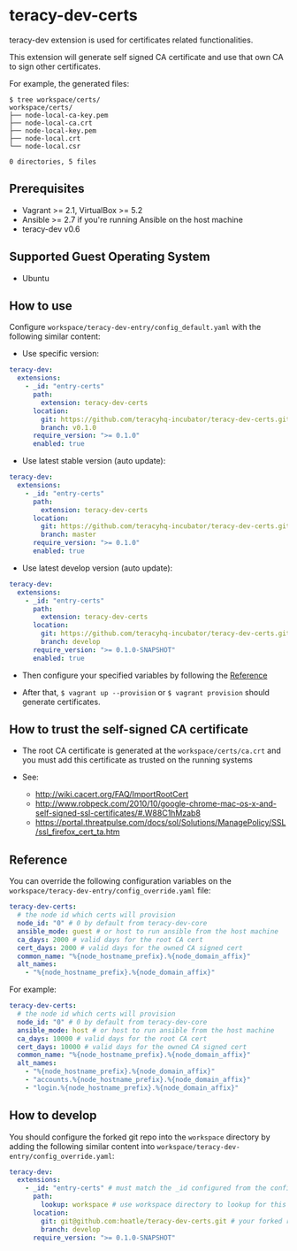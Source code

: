 # teracy-dev-certs

teracy-dev extension is used for certificates related functionalities.

This extension will generate self signed CA certificate and use that own CA to sign other certificates.


For example, the generated files:

```
$ tree workspace/certs/
workspace/certs/
├── node-local-ca-key.pem
├── node-local-ca.crt
├── node-local-key.pem
├── node-local.crt
└── node-local.csr

0 directories, 5 files
```


## Prerequisites

- Vagrant >= 2.1, VirtualBox >= 5.2
- Ansible >= 2.7 if you're running Ansible on the host machine
- teracy-dev v0.6


## Supported Guest Operating System

- Ubuntu


## How to use

Configure `workspace/teracy-dev-entry/config_default.yaml` with the following similar content:

- Use specific version:

```yaml
teracy-dev:
  extensions:
    - _id: "entry-certs"
      path:
        extension: teracy-dev-certs
      location:
        git: https://github.com/teracyhq-incubator/teracy-dev-certs.git
        branch: v0.1.0
      require_version: ">= 0.1.0"
      enabled: true
```

- Use latest stable version (auto update):

```yaml
teracy-dev:
  extensions:
    - _id: "entry-certs"
      path:
        extension: teracy-dev-certs
      location:
        git: https://github.com/teracyhq-incubator/teracy-dev-certs.git
        branch: master
      require_version: ">= 0.1.0"
      enabled: true
```

- Use latest develop version (auto update):

```yaml
teracy-dev:
  extensions:
    - _id: "entry-certs"
      path:
        extension: teracy-dev-certs
      location:
        git: https://github.com/teracyhq-incubator/teracy-dev-certs.git
        branch: develop
      require_version: ">= 0.1.0-SNAPSHOT"
      enabled: true
```

- Then configure your specified variables by following the [Reference](#reference)

- After that, `$ vagrant up --provision` or `$ vagrant provision` should generate certificates.


## How to trust the self-signed CA certificate

- The root CA certificate is generated at the `workspace/certs/ca.crt` and you must add this certificate
  as trusted on the running systems

- See:
  + http://wiki.cacert.org/FAQ/ImportRootCert
  + http://www.robpeck.com/2010/10/google-chrome-mac-os-x-and-self-signed-ssl-certificates/#.W88C1hMzab8
  + https://portal.threatpulse.com/docs/sol/Solutions/ManagePolicy/SSL/ssl_firefox_cert_ta.htm 


## Reference

You can override the following configuration variables on the
`workspace/teracy-dev-entry/config_override.yaml` file:

```yaml
teracy-dev-certs:
  # the node id which certs will provision
  node_id: "0" # 0 by default from teracy-dev-core
  ansible_mode: guest # or host to run ansible from the host machine
  ca_days: 2000 # valid days for the root CA cert
  cert_days: 2000 # valid days for the owned CA signed cert
  common_name: "%{node_hostname_prefix}.%{node_domain_affix}"
  alt_names:
    - "%{node_hostname_prefix}.%{node_domain_affix}"
```

For example:

```yaml
teracy-dev-certs:
  # the node id which certs will provision
  node_id: "0" # 0 by default from teracy-dev-core
  ansible_mode: host # or host to run ansible from the host machine
  ca_days: 10000 # valid days for the root CA cert
  cert_days: 10000 # valid days for the owned CA signed cert
  common_name: "%{node_hostname_prefix}.%{node_domain_affix}"
  alt_names:
    - "%{node_hostname_prefix}.%{node_domain_affix}"
    - "accounts.%{node_hostname_prefix}.%{node_domain_affix}"
    - "login.%{node_hostname_prefix}.%{node_domain_affix}"
```


## How to develop

You should configure the forked git repo into the `workspace` directory by adding the following
similar content into `workspace/teracy-dev-entry/config_override.yaml`:


```yaml
teracy-dev:
  extensions:
    - _id: "entry-certs" # must match the _id configured from the config_default.yaml file
      path:
        lookup: workspace # use workspace directory to lookup for this extension
      location:
        git: git@github.com:hoatle/teracy-dev-certs.git # your forked repo
        branch: develop
      require_version: ">= 0.1.0-SNAPSHOT"
```
